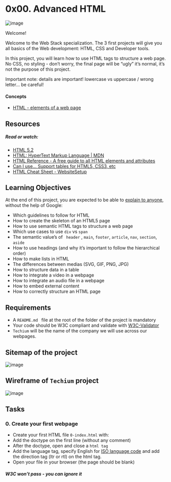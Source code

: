 # 0x00. Advanced HTML
![image](https://github.com/IamNaeto/alx-frontend/assets/105589308/ed794963-9c24-4d3e-b000-d9122cb02023)


Welcome!


Welcome to the Web Stack specialization. The 3 first projects will give you all basics of the Web development: HTML, CSS and Developer tools.

In this project, you will learn how to use HTML tags to structure a web page. No CSS, no styling - don’t worry, the final page will be “ugly” it’s normal, it’s not the purpose of this project.

Important note: details are important! lowercase vs uppercase / wrong letter… be careful!

#### Concepts
- [HTML - elements of a web page](https://intranet.alxswe.com/concepts/543)

## Resources

##### Read or watch:
- [HTML 5.2](https://intranet.alxswe.com/rltoken/3ZeSykXeV9rQhzFiW5GHcg)
- [HTML: HyperText Markup Language | MDN](https://intranet.alxswe.com/rltoken/XWdv6hMca_9jks7PN2gsbA)
- [HTML Reference - A free guide to all HTML elements and attributes](https://intranet.alxswe.com/rltoken/H59e408ohxV9x_tYOWSxvg)
- [Can I use… Support tables for HTML5, CSS3, etc](https://intranet.alxswe.com/rltoken/u6RvQ_45Xpw82Awl82NZcg)
- [HTML Cheat Sheet - WebsiteSetup](https://intranet.alxswe.com/rltoken/6SV9Z98vlb8iehxHnl9YJg)

## Learning Objectives
At the end of this project, you are expected to be able to [explain to anyone](https://intranet.alxswe.com/rltoken/F24l2-dtHshauXRVkZicyw), without the help of Google:
- Which guidelines to follow for HTML
- How to create the skeleton of an HTML5 page
- How to use semantic HTML tags to structure a web page
- Which use cases to use `` div `` vs `` span ``
- The semantic value’s of `` header`` , `` main ``, `` footer ``, `` article ``, `` nav ``, `` section ``, `` aside ``
- How to use headings (and why it’s important to follow the hierarchical order)
- How to make lists in HTML
- The differences between medias (SVG, GIF, PNG, JPG)
- How to structure data in a table
- How to integrate a video in a webpage
- How to integrate an audio file in a webpage
- How to embed external content
- How to correctly structure an HTML page

## Requirements
- A ``README.md `` file at the root of the folder of the project is mandatory
- Your code should be W3C compliant and validate with [W3C-Validator](https://intranet.alxswe.com/rltoken/Q-XyLkED_pMjSGEuZKb7Fw)
- ``Techium`` will be the name of the company we will use across our webpages.

## Sitemap of the project
![image](https://github.com/IamNaeto/alx-frontend/assets/105589308/9ad410f8-afa2-4e17-80a2-d5284f7e8337)

## Wireframe of ``Techium`` project
![image](https://github.com/IamNaeto/alx-frontend/assets/105589308/23aa9e90-3fba-41ad-aff1-08a8017976fa)

## Tasks

### 0. Create your first webpage
- Create your first HTML file ``0-index.html`` with:
- Add the doctype on the first line (without any comment)
- After the doctype, open and close a ``html tag``
- Add the language tag, specify English for [ISO language code](https://intranet.alxswe.com/rltoken/xBn1Co-FmScJ9Fn8bi6pCQ) and add the direction tag (ltr or rtl) on the html tag.
- Open your file in your browser (the page should be blank)

##### W3C won’t pass - you can ignore it

